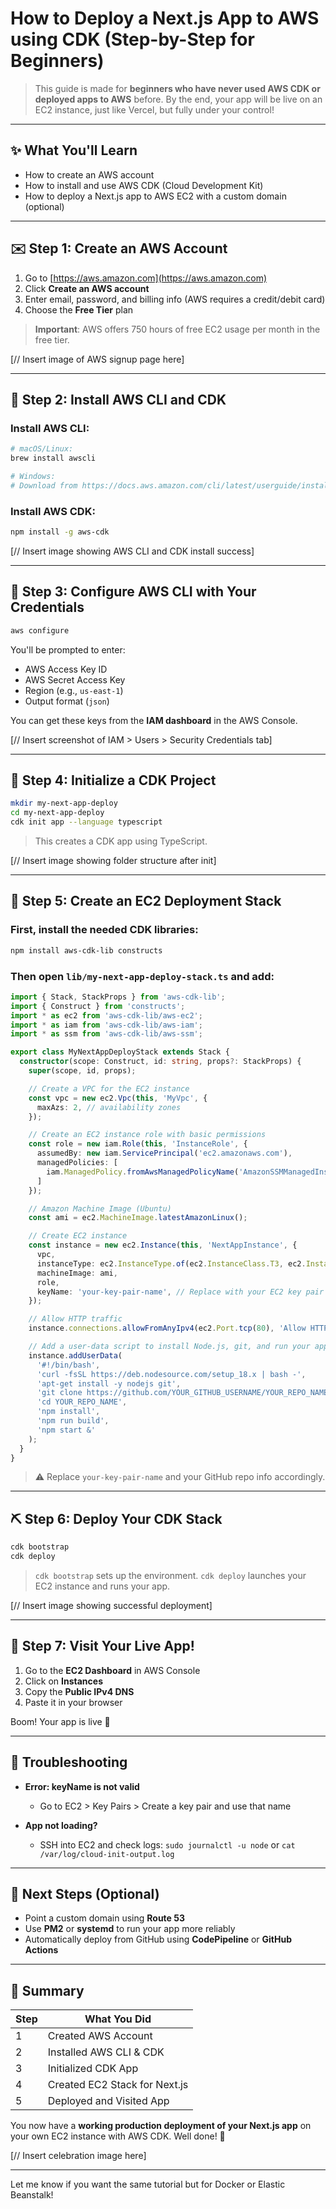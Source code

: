 # How to Deploy a Next.js App to AWS using CDK (Step-by-Step for Beginners)

> This guide is made for **beginners who have never used AWS CDK or deployed apps to AWS** before. By the end, your app will be live on an EC2 instance, just like Vercel, but fully under your control!

---

## ✨ What You'll Learn

* How to create an AWS account
* How to install and use AWS CDK (Cloud Development Kit)
* How to deploy a Next.js app to AWS EC2 with a custom domain (optional)

---

## ✉️ Step 1: Create an AWS Account

1. Go to [https://aws.amazon.com](https://aws.amazon.com)
2. Click **Create an AWS account**
3. Enter email, password, and billing info (AWS requires a credit/debit card)
4. Choose the **Free Tier** plan

> **Important**: AWS offers 750 hours of free EC2 usage per month in the free tier.

\[// Insert image of AWS signup page here]

---

## 🤖 Step 2: Install AWS CLI and CDK

### Install AWS CLI:

```bash
# macOS/Linux:
brew install awscli

# Windows:
# Download from https://docs.aws.amazon.com/cli/latest/userguide/install-cliv2.html
```

### Install AWS CDK:

```bash
npm install -g aws-cdk
```

\[// Insert image showing AWS CLI and CDK install success]

---

## 👀 Step 3: Configure AWS CLI with Your Credentials

```bash
aws configure
```

You'll be prompted to enter:

* AWS Access Key ID
* AWS Secret Access Key
* Region (e.g., `us-east-1`)
* Output format (`json`)

You can get these keys from the **IAM dashboard** in the AWS Console.

\[// Insert screenshot of IAM > Users > Security Credentials tab]

---

## 📄 Step 4: Initialize a CDK Project

```bash
mkdir my-next-app-deploy
cd my-next-app-deploy
cdk init app --language typescript
```

> This creates a CDK app using TypeScript.

\[// Insert image showing folder structure after init]

---

## 🚀 Step 5: Create an EC2 Deployment Stack

### First, install the needed CDK libraries:

```bash
npm install aws-cdk-lib constructs
```

### Then open `lib/my-next-app-deploy-stack.ts` and add:

```ts
import { Stack, StackProps } from 'aws-cdk-lib';
import { Construct } from 'constructs';
import * as ec2 from 'aws-cdk-lib/aws-ec2';
import * as iam from 'aws-cdk-lib/aws-iam';
import * as ssm from 'aws-cdk-lib/aws-ssm';

export class MyNextAppDeployStack extends Stack {
  constructor(scope: Construct, id: string, props?: StackProps) {
    super(scope, id, props);

    // Create a VPC for the EC2 instance
    const vpc = new ec2.Vpc(this, 'MyVpc', {
      maxAzs: 2, // availability zones
    });

    // Create an EC2 instance role with basic permissions
    const role = new iam.Role(this, 'InstanceRole', {
      assumedBy: new iam.ServicePrincipal('ec2.amazonaws.com'),
      managedPolicies: [
        iam.ManagedPolicy.fromAwsManagedPolicyName('AmazonSSMManagedInstanceCore'),
      ]
    });

    // Amazon Machine Image (Ubuntu)
    const ami = ec2.MachineImage.latestAmazonLinux();

    // Create EC2 instance
    const instance = new ec2.Instance(this, 'NextAppInstance', {
      vpc,
      instanceType: ec2.InstanceType.of(ec2.InstanceClass.T3, ec2.InstanceSize.MICRO),
      machineImage: ami,
      role,
      keyName: 'your-key-pair-name', // Replace with your EC2 key pair name from AWS Console
    });

    // Allow HTTP traffic
    instance.connections.allowFromAnyIpv4(ec2.Port.tcp(80), 'Allow HTTP access');

    // Add a user-data script to install Node.js, git, and run your app
    instance.addUserData(
      '#!/bin/bash',
      'curl -fsSL https://deb.nodesource.com/setup_18.x | bash -',
      'apt-get install -y nodejs git',
      'git clone https://github.com/YOUR_GITHUB_USERNAME/YOUR_REPO_NAME.git',
      'cd YOUR_REPO_NAME',
      'npm install',
      'npm run build',
      'npm start &'
    );
  }
}
```

> ⚠️ Replace `your-key-pair-name` and your GitHub repo info accordingly.

---

## ⛏️ Step 6: Deploy Your CDK Stack

```bash
cdk bootstrap
cdk deploy
```

> `cdk bootstrap` sets up the environment.
> `cdk deploy` launches your EC2 instance and runs your app.

\[// Insert image showing successful deployment]

---

## 📲 Step 7: Visit Your Live App!

1. Go to the **EC2 Dashboard** in AWS Console
2. Click on **Instances**
3. Copy the **Public IPv4 DNS**
4. Paste it in your browser

Boom! Your app is live 🚀

---

## 🚫 Troubleshooting

* **Error: keyName is not valid**

  * Go to EC2 > Key Pairs > Create a key pair and use that name

* **App not loading?**

  * SSH into EC2 and check logs: `sudo journalctl -u node` or `cat /var/log/cloud-init-output.log`

---

## 📣 Next Steps (Optional)

* Point a custom domain using **Route 53**
* Use **PM2** or **systemd** to run your app more reliably
* Automatically deploy from GitHub using **CodePipeline** or **GitHub Actions**

---

## 📅 Summary

| Step | What You Did                  |
| ---- | ----------------------------- |
| 1    | Created AWS Account           |
| 2    | Installed AWS CLI & CDK       |
| 3    | Initialized CDK App           |
| 4    | Created EC2 Stack for Next.js |
| 5    | Deployed and Visited App      |

You now have a **working production deployment of your Next.js app** on your own EC2 instance with AWS CDK. Well done! 🎉

\[// Insert celebration image here]

---

Let me know if you want the same tutorial but for Docker or Elastic Beanstalk!
